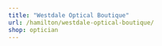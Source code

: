 ```yaml
---
title: "Westdale Optical Boutique"
url: /hamilton/westdale-optical-boutique/
shop: optician
---
```

